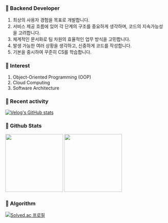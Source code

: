 

<h3>📍 Backend Developer</h3>

1. 최상의 사용자 경험을 목표로 개발합니다.<br>
2. 서비스 제공 흐름에 있어 각 단계의 구조를 중요하게 생각하며, 코드의 지속가능성을 고려합니다.<br>
3. 체계적인 문서화로 팀 차원의 효율적인 업무 방식을 고민합니다.
4. 발생 가능한 여러 상황을 생각하고, 신중하게 코드를 작성합니다.<br>
5. 기본을 중시하여 꾸준히 CS를 학습합니다.<br>

<h3>📍 Interest</h3>

1. Object-Oriented Programming (OOP)<br>
2. Cloud Computing<br>
3. Software Architecture<br>

<h3>📍 Recent activity</h3>

[![Velog's GitHub stats](https://velog-readme-stats.vercel.app/api?name=haisley77)](https://velog.io/@haisley77)


<h3>📍 Github Stats</h3>
<p align="left">
  <img height="180em" src="https://github-readme-stats.vercel.app/api?username=haisley77&show_icons=true&include_all_commits=true&bg_color=30,e96443,904e95&title_color=fff&text_color=fff">
  <img height="180em" src="https://github-readme-stats.vercel.app/api/top-langs/?username=haisley77&layout=compact&bg_color=30,e96443,904e95&title_color=fff&text_color=fff">
</p>

<h3>📍 Algorithm</h3>

[![Solved.ac
프로필](http://mazassumnida.wtf/api/v2/generate_badge?boj=haisley)](https://solved.ac/haisley)






